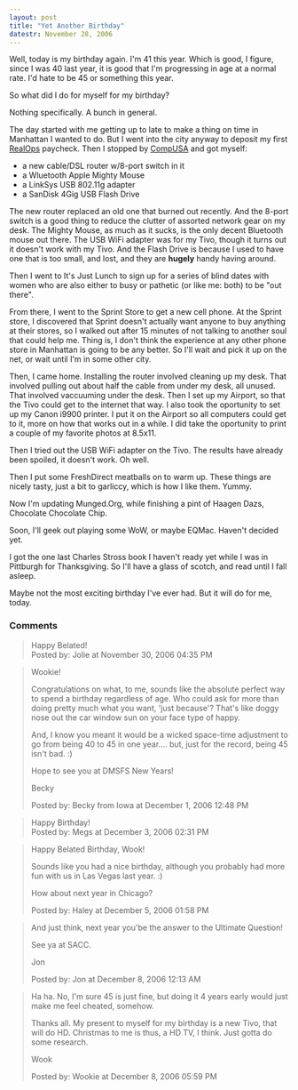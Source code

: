 ```yaml
---
layout: post
title: "Yet Another Birthday"
datestr: November 28, 2006
---
```


Well, today is my birthday again.  I'm 41 this year.  Which is good, I figure, since I was 40 last year, it is good that I'm progressing in age at a normal rate.  I'd hate to be 45 or something this year.

So what did I do for myself for my birthday?

Nothing specifically.  A bunch in general.

The day started with me getting up to late to make a thing on time in Manhattan I wanted to do.  But I went into the city anyway to deposit my first <a href="http://www.realops.com" tittle="RealOps Inc">RealOps</a> paycheck.  Then I stopped by <a href="http://www.compusa.com" tittle="CompUSA Web Site">CompUSA</a> and got myself:
<ul>
<li> a new cable/DSL router w/8-port switch in it</li>
<li> a Wluetooth Apple Mighty Mouse</li>
<li> a LinkSys USB 802.11g adapter</li>
<li> a SanDisk 4Gig USB Flash Drive</li>
</ul>

The new router replaced an old one that burned out recently.  And the 8-port switch is a good thing to reduce the clutter of assorted network gear on my desk.  The Mighty Mouse, as much as it sucks, is the only decent Bluetooth mouse out there.  The USB WiFi adapter was for my Tivo, though it turns out it doesn't work with my Tivo.  And the Flash Drive is because I used to have one that is too small, and lost, and they are **hugely** handy having around.

Then I went to It's Just Lunch to sign up for a series of blind dates with women who are also either to busy or pathetic (or like me: both) to be "out there".

From there, I went to the Sprint Store to get a new cell phone.  At the Sprint store, I discovered that Sprint doesn't actually want anyone to buy anything at their stores, so I walked out after 15 minutes of not talking to another soul that could help me.  Thing is, I don't think the experience at any other phone store in Manhattan is going to be any better.  So I'll wait and pick it up on the net, or wait until I'm in some other city.

Then, I came home.  Installing the router involved cleaning up my desk.  That involved pulling out about half the cable from under my desk, all unused.  That involved vaccuuming under the desk.  Then I set up my Airport, so that the Tivo could get to the internet that way.  I also took the oportunity to set up my Canon i9900 printer.  I put it on the Airport so all computers could get to it, more on how that works out in a while.  I did take the oportunity to print a couple of my favorite photos at 8.5x11.

Then I tried out the USB WiFi adapter on the Tivo.  The results have already been spoiled, it doesn't work.  Oh well.

Then I put some FreshDirect meatballs on to warm up.  These things are nicely tasty, just a bit to garliccy, which is how I like them.  Yummy.

Now I'm updating Munged.Org, while finishing a pint of Haagen Dazs, Chocolate Chocolate Chip.

Soon, I'll geek out playing some WoW, or maybe EQMac.  Haven't decided yet.

I got the one last Charles Stross book I haven't ready yet while I was in Pittburgh for Thanksgiving.  So I'll have a glass of scotch, and read until I fall asleep.

Maybe not the most exciting birthday I've ever had.  But it will do for me, today.

### Comments

<blockquote>
Happy Belated!
<div class="post-meta">Posted by: Jolie at November 30, 2006 04:35 PM</div> </blockquote>

<blockquote>
Wookie!

Congratulations on what, to me, sounds like the absolute perfect way to spend a birthday regardless of age.    Who could ask for more than doing pretty much what you want, 'just because'?  That's like doggy nose out the car window sun on your face type of happy.

And, I know you meant it would be a wicked space-time adjustment to go from being 40 to 45 in one year.... but, just for the record, being 45 isn't bad.  :)

Hope to see you at DMSFS New Years!

Becky
<div class="post-meta">Posted by: Becky from Iowa at December  1, 2006 12:48 PM</div> </blockquote>

<blockquote>
Happy Birthday!
<div class="post-meta">Posted by: Megs at December  3, 2006 02:31 PM</div> </blockquote>

<blockquote>
Happy Belated Birthday, Wook!

Sounds like you had a nice birthday, although you probably had more fun with us in Las Vegas last year. :)

How about next year in Chicago?
<div class="post-meta">Posted by: Haley at December  5, 2006 01:58 PM</div> </blockquote>

<blockquote>
And just think, next year you'be the answer to the Ultimate Question!

See ya at SACC.

Jon<br />

<div class="post-meta">Posted by: Jon at December  8, 2006 12:13 AM</div> </blockquote>

<blockquote>
Ha ha.  No, I'm sure 45 is just fine, but doing it 4 years early would just make me feel cheated, somehow.

Thanks all.  My present to myself for my birthday is a new Tivo, that will do HD.  Christmas to me is thus, a HD TV, I think.  Just gotta do some research.

Wook
<div class="post-meta">Posted by: Wookie at December  8, 2006 05:59 PM</div> </blockquote>

